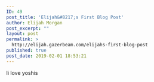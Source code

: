 ```yaml
---
ID: 49
post_title: 'Elijah&#8217;s First Blog Post'
author: Elijah Morgan
post_excerpt: ""
layout: post
permalink: >
  http://elijah.gazerbeam.com/elijahs-first-blog-post
published: true
post_date: 2019-02-01 18:53:21
---
```

<p>Ii love yoshis</p>
<p></p>

<!-- wp:image {"id":56} -->
<figure class="wp-block-image"><img src="http://elijah.gazerbeam.com/wp-content/uploads/2019/02/b4c703fb-2f6f-4277-9a4c-dbdbbe5ae2b3-26382-00001275678a4fa9_file-e1549047929461-768x1024.jpg" alt="" class="wp-image-56"/></figure>
<!-- /wp:image -->